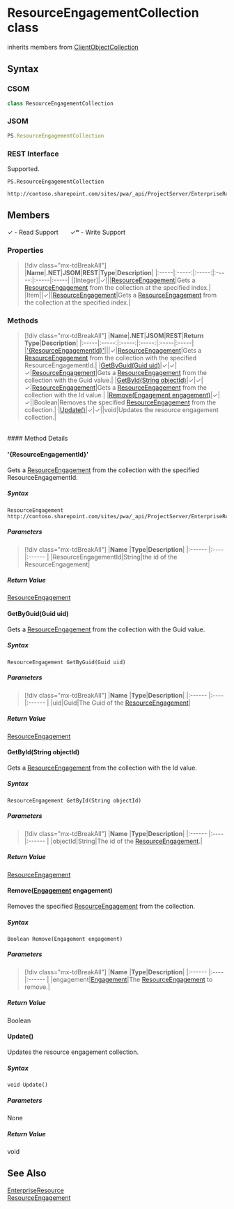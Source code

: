 [comment]: # (Name:ResourceEngagementCollection)
[comment]: # (Name:Microsoft.ProjectServer.ResourceEngagementCollection)
[comment]: # (Type:class)
[comment]: # (Status:Verified)

# <a name="name"></a>ResourceEngagementCollection class

inherits members from [ClientObjectCollection<ResourceEngagement>](https://msdn.microsoft.com/EN-US/library/ee539303)<br/>

<a name="description"></a>

## <a name="syntax"></a>Syntax

### CSOM

```cs
class ResourceEngagementCollection 
```
### JSOM

```javascript
PS.ResourceEngagementCollection
```
### REST Interface

Supported.

```
PS.ResourceEngagementCollection

http://contoso.sharepoint.com/sites/pwa/_api/ProjectServer/EnterpriseResources('{resourceid}')/Engagements
```

## <a name="members"></a>Members


&#x2713; - Read Support &nbsp;&nbsp;&nbsp;&nbsp;&nbsp;&nbsp;&#x2713;&#x02B7; - Write Support

### <a name="properties"></a>Properties
> [!div class="mx-tdBreakAll"]
|**Name**|**.NET**|**JSOM**|**REST**|**Type**|**Description**|
|:-----|:-----:|:-----:|:-----:|:-----|:-----|
|<a name="[Integer]"></a>[Integer]|&#x2713;|||[ResourceEngagement](ResourceEngagement.md)|Gets a [ResourceEngagement](ResourceEngagement.md) from the collection at the specified index.|
|<a name="Item"></a>Item||&#x2713;||[ResourceEngagement](ResourceEngagement.md)|Gets a [ResourceEngagement](ResourceEngagement.md) from the collection at the specified index.|

### <a name="methods"></a>Methods
> [!div class="mx-tdBreakAll"]
|**Name**|**.NET**|**JSOM**|**REST**|**Return Type**|**Description**|
|:-----|:-----:|:-----:|:-----:|:-----|:-----|
|[&#39;{ResourceEngagementId}&#39;](#&#39;{ResourceEngagementId}&#39;)|||&#x2713;|[ResourceEngagement](ResourceEngagement.md)|Gets a [ResourceEngagement](ResourceEngagement.md) from the collection with the specified ResourceEngagementId.|
|[GetByGuid(Guid uid)](#GetByGuid_Guid_uid_)|&#x2713;|&#x2713;|&#x2713;|[ResourceEngagement](ResourceEngagement.md)|Gets a [ResourceEngagement](ResourceEngagement.md) from the collection with the Guid value.|
|[GetById(String objectId)](#GetById_String_objectId_)|&#x2713;|&#x2713;|&#x2713;|[ResourceEngagement](ResourceEngagement.md)|Gets a [ResourceEngagement](ResourceEngagement.md) from the collection with the Id value.|
|[Remove(Engagement engagement)](#Remove_[Engagement]_Engagement.md__engagement_)|&#x2713;|&#x2713;||Boolean|Removes the specified [ResourceEngagement](ResourceEngagement.md) from the collection.|
|[Update()](#Update__)|&#x2713;|&#x2713;||void|Updates the resource engagement collection.|

<br/>
#### Method Details

#### <a name="&#39;{ResourceEngagementId}&#39;"></a>&#39;{ResourceEngagementId}&#39;
 
Gets a [ResourceEngagement](ResourceEngagement.md) from the collection with the specified ResourceEngagementId.

##### Syntax

```
ResourceEngagement http://contoso.sharepoint.com/sites/pwa/_api/ProjectServer/EnterpriseResources('{resourceid}')/Engagements('{ResourceEngagementId}')
```

##### Parameters
> [!div class="mx-tdBreakAll"]
|**Name** |**Type**|**Description**|
|:------ |:----|:------ |
|ResourceEngagementId|String|the id of the ResourceEngagement|

##### Return Value

[ResourceEngagement](ResourceEngagement.md)

#### <a name="GetByGuid_Guid_uid_"></a>GetByGuid(Guid uid)
 
Gets a [ResourceEngagement](ResourceEngagement.md) from the collection with the Guid value.

##### Syntax

```
ResourceEngagement GetByGuid(Guid uid)
```

##### Parameters
> [!div class="mx-tdBreakAll"]
|**Name** |**Type**|**Description**|
|:------ |:----|:------ |
|uid|Guid|The Guid of the [ResourceEngagement](ResourceEngagement.md)|

##### Return Value

[ResourceEngagement](ResourceEngagement.md)

#### <a name="GetById_String_objectId_"></a>GetById(String objectId)
 
Gets a [ResourceEngagement](ResourceEngagement.md) from the collection with the Id value.

##### Syntax

```
ResourceEngagement GetById(String objectId)
```

##### Parameters
> [!div class="mx-tdBreakAll"]
|**Name** |**Type**|**Description**|
|:------ |:----|:------ |
|objectId|String|The id of the [ResourceEngagement](ResourceEngagement.md).|

##### Return Value

[ResourceEngagement](ResourceEngagement.md)

#### <a name="Remove_[Engagement]_Engagement.md__engagement_"></a>Remove([Engagement](Engagement.md) engagement)
 
Removes the specified [ResourceEngagement](ResourceEngagement.md) from the collection.

##### Syntax

```
Boolean Remove(Engagement engagement)
```

##### Parameters
> [!div class="mx-tdBreakAll"]
|**Name** |**Type**|**Description**|
|:------ |:----|:------ |
|engagement|[Engagement](Engagement.md)|The [ResourceEngagement](ResourceEngagement.md) to remove.|

##### Return Value

Boolean

#### <a name="Update__"></a>Update()
 
Updates the resource engagement collection.

##### Syntax

```
void Update()
```

##### Parameters

None

##### Return Value

void

## <a name="seeAlso"></a>See Also

[EnterpriseResource](EnterpriseResource.md)<br/>
[ResourceEngagement](ResourceEngagement.md)<br/>
